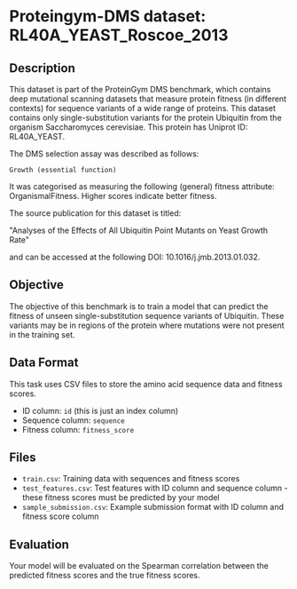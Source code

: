 
# Proteingym-DMS dataset: RL40A_YEAST_Roscoe_2013

## Description

This dataset is part of the ProteinGym DMS benchmark, which contains deep mutational scanning datasets that measure
protein fitness (in different contexts) for sequence variants of a wide range of proteins. This dataset contains
only single-substitution variants for the protein Ubiquitin from the organism Saccharomyces cerevisiae. This protein has Uniprot ID: RL40A_YEAST. 

The DMS selection assay was described as follows: 

    Growth (essential function)

It was categorised as measuring the following (general) fitness attribute: OrganismalFitness. Higher scores indicate better fitness.

The source publication for this dataset is titled: 

"Analyses of the Effects of All Ubiquitin Point Mutants on Yeast Growth Rate"

and can be accessed at the following DOI: 10.1016/j.jmb.2013.01.032.

## Objective

The objective of this benchmark is to train a model that can predict the fitness of unseen single-substitution sequence variants of Ubiquitin.
These variants may be in regions of the protein where mutations were not present in the training set.

## Data Format

This task uses CSV files to store the amino acid sequence data and fitness scores.
- ID column: `id` (this is just an index column)
- Sequence column: `sequence`
- Fitness column: `fitness_score`

## Files

- `train.csv`: Training data with sequences and fitness scores
- `test_features.csv`: Test features with ID column and sequence column - these fitness scores must be predicted by your model
- `sample_submission.csv`: Example submission format with ID column and fitness score column

## Evaluation

Your model will be evaluated on the Spearman correlation between the predicted fitness scores and the true fitness scores.
